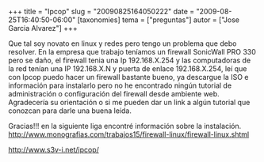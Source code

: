 +++
title = "Ipcop"
slug = "20090825164050222"
date = "2009-08-25T16:40:50-06:00"
[taxonomies]
tema = ["preguntas"]
autor = ["Jose Garcia Alvarez"]
+++

Que tal soy novato en linux y redes pero tengo un problema que debo
resolver. En la empresa que trabajo teníamos un firewall SonicWall PRO
330 pero se daño, el firewall tenia una Ip 192.168.X.254 y las
computadoras de la red tenían una IP 192.168.X.N y puerta de enlace
192.168.X.254, leí que con Ipcop puedo hacer un firewall bastante bueno,
ya descargue la ISO e información para instalarlo pero no he encontrado
ningún tutorial de administración o configuración del firewall desde
ambiente web. Agradecería su orientación o si me pueden dar un link a
algún tutorial que conozcan para darle una buena leída.

Gracias!!! en la siguiente liga encontré información sobre la
instalación.
<a href="http://www.monografias.com/trabajos15/firewall-linux/firewall-linux.shtml">http://www.monografias.com/trabajos15/firewall-linux/firewall-linux.shtml</a>

<a href="http://www.s3v-i.net/ipcop/">http://www.s3v-i.net/ipcop/</a>
